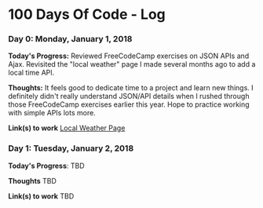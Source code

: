 # 100 Days Of Code - Log


### Day 0: Monday, January 1, 2018

**Today's Progress:** Reviewed FreeCodeCamp exercises on JSON APIs and Ajax.  Revisited the "local weather" page I made several months ago to add a local time API.

**Thoughts:** It feels good to dedicate time to a project and learn new things.  I definitely didn't really understand JSON/API details when I rushed through those FreeCodeCamp exercises earlier this year.  Hope to practice working with simple APIs lots more.

**Link(s) to work**
[Local Weather Page](https://codepen.io/mlucas2218/full/KvJepw/)

### Day 1: Tuesday, January 2, 2018

**Today's Progress**: TBD

**Thoughts** TBD

**Link(s) to work**
TBD
